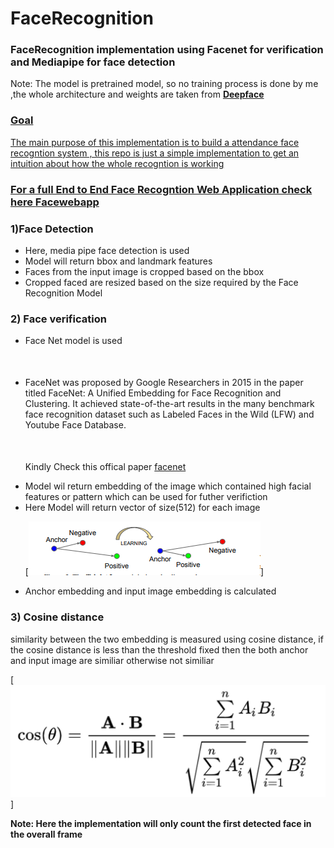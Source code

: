 # FaceRecognition

<h3>FaceRecognition implementation using <b>Facenet for verification and Mediapipe for face detection</b></h3>

<p>Note: The model is pretrained model, so no training process is done by me ,the whole architecture and weights are taken from  <a href="https://github.com/serengil/deepface/tree/master"><b>Deepface</b></p>

<h3>Goal</h3>
<p>The main purpose of this implementation is to build a attendance face recogntion system , this repo is just a simple implementation to get an intuition about how the whole recogntion is working</p>

<h3>For a full End to End Face Recogntion Web Application check here <a href="#">Facewebapp</a></h3>

<h3>1)Face Detection</h3>
<ul> 

   <li>Here, media pipe face detection is used </li>
   
   <li>Model will return bbox and landmark features</li>
   
   <li>Faces from the input image is cropped based on the bbox</li>
   
   <li>Cropped faced are resized based on the size required by the Face Recognition Model</li>
</ul>

<h3>2) Face verification</h3>
<ul>
   <li>Face Net model is used <li>
   
 <p style="margin-top:50px;">FaceNet was proposed by Google Researchers in 2015 in the paper titled FaceNet: A Unified Embedding for Face Recognition and Clustering. It achieved state-of-the-art results in the many benchmark face recognition dataset such as Labeled Faces in the Wild (LFW) and Youtube Face Database.</li>
   
   <p style="margin-top:50px;"> Kindly Check this offical paper <a href="https://arxiv.org/abs/1503.03832">facenet</a></p>
   
   <li>Model wil return embedding of the image which contained high facial features or pattern which can be used for futher verifiction</li>
   
   <li>Here Model will return vector of size(512) for each image </li>
   
   [<img src="./triplet.png">]
   
   <li>Anchor embedding and input image embedding is calculated</li>
   
 </ul>
 
 
 
 <h3>3) Cosine distance</h3>
 
 <p>similarity between the two embedding is measured using cosine distance, if the cosine distance is less than the threshold fixed then the both anchor and input image are similiar otherwise not similiar<p>
 
 [<img src="./cosine.png">]
 
 <b>Note: Here the implementation will only count the first detected face in the overall frame</b>
   
   
   
   
   
 
